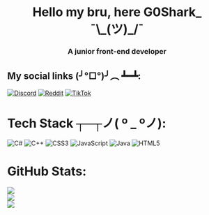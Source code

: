 <h1 align="center">Hello my bru, here G0Shark_ ¯\_(ツ)_/¯</h1>
<h3 align="center">A junior front-end developer</h3>

## My social links (╯°□°)╯︵ ┻━┻:
[![Discord](https://img.shields.io/badge/Discord-%237289DA.svg?logo=discord&logoColor=white)](https://discord.gg/789155254494953522) [![Reddit](https://img.shields.io/badge/Reddit-%23FF4500.svg?logo=Reddit&logoColor=white)](https://reddit.com/user/G0Shark_) [![TikTok](https://img.shields.io/badge/TikTok-%23000000.svg?logo=TikTok&logoColor=white)](https://tiktok.com/@_goodshark_) 

# Tech Stack ┬─┬ノ( º _ ºノ):
![C#](https://img.shields.io/badge/c%23-%23239120.svg?style=for-the-badge&logo=c-sharp&logoColor=white) ![C++](https://img.shields.io/badge/c++-%2300599C.svg?style=for-the-badge&logo=c%2B%2B&logoColor=white) ![CSS3](https://img.shields.io/badge/css3-%231572B6.svg?style=for-the-badge&logo=css3&logoColor=white) ![JavaScript](https://img.shields.io/badge/javascript-%23323330.svg?style=for-the-badge&logo=javascript&logoColor=%23F7DF1E) ![Java](https://img.shields.io/badge/java-%23ED8B00.svg?style=for-the-badge&logo=java&logoColor=white) ![HTML5](https://img.shields.io/badge/html5-%23E34F26.svg?style=for-the-badge&logo=html5&logoColor=white)
# GitHub Stats:
![](https://github-readme-stats.vercel.app/api?username=G0Shark&theme=solarized-dark&hide_border=false&include_all_commits=false&count_private=false)<br/>
![](https://github-readme-streak-stats.herokuapp.com/?user=G0Shark&theme=solarized-dark&hide_border=false)<br/>
![](https://github-readme-stats.vercel.app/api/top-langs/?username=G0Shark&theme=solarized-dark&hide_border=false&include_all_commits=false&count_private=false&layout=compact)
